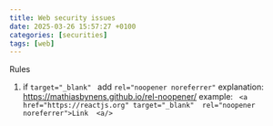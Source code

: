 ```yaml
---
title: Web security issues
date: 2025-03-26 15:57:27 +0100
categories: [securities]
tags: [web]
---
```


Rules

1.  if  `target="_blank" `  add  `rel="noopener noreferrer"`
   explanation: <https://mathiasbynens.github.io/rel-noopener/>
  example: ` <a   href="https://reactjs.org" target="_blank"  rel="noopener noreferrer">Link  <a/>`